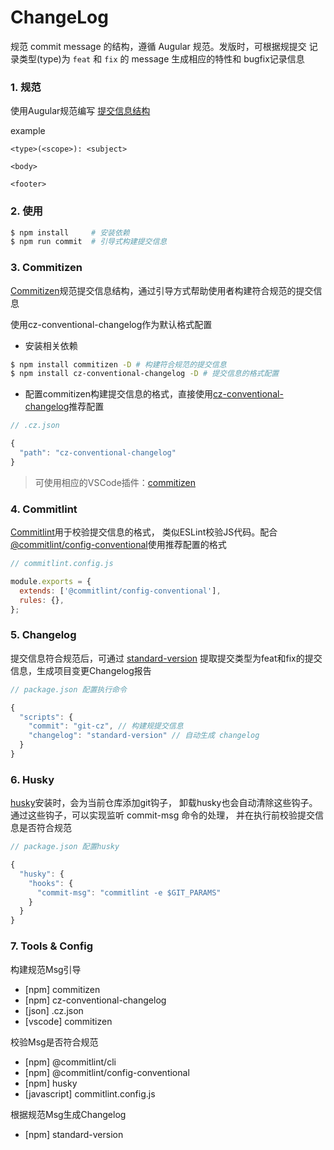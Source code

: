 # ChangeLog

规范 commit message 的结构，遵循 Augular 规范。发版时，可根据规提交
记录类型(type)为 ``feat`` 和  ``fix`` 的 message 生成相应的特性和
bugfix记录信息

### 1. 规范

使用Augular规范编写 [提交信息结构](./standard.md)

example

```text
<type>(<scope>): <subject>

<body>

<footer>
```

### 2. 使用

```bash
$ npm install     # 安装依赖
$ npm run commit  # 引导式构建提交信息
```

### 3. Commitizen

[Commitizen](https://www.npmjs.com/package/commitizen)规范提交信息结构，通过引导方式帮助使用者构建符合规范的提交信息

使用cz-conventional-changelog作为默认格式配置

- 安装相关依赖

```bash
$ npm install commitizen -D # 构建符合规范的提交信息
$ npm install cz-conventional-changelog -D # 提交信息的格式配置
```

- 配置commitizen构建提交信息的格式，直接使用[cz-conventional-changelog](https://www.npmjs.com/package/cz-conventional-changelog)推荐配置

```js
// .cz.json

{
  "path": "cz-conventional-changelog"
}
```

> 可使用相应的VSCode插件：[commitizen](https://marketplace.visualstudio.com/items?itemName=KnisterPeter.vscode-commitizen)

### 4. Commitlint

[Commitlint](https://www.npmjs.com/package/@commitlint/cli)用于校验提交信息的格式，
类似ESLint校验JS代码。配合[@commitlint/config-conventional](https://www.npmjs.com/package/@commitlint/config-conventional)使用推荐配置的格式

```js
// commitlint.config.js

module.exports = {
  extends: ['@commitlint/config-conventional'],
  rules: {},
};
```

### 5. Changelog

提交信息符合规范后，可通过 [standard-version](https://www.npmjs.com/package/standard-version)
提取提交类型为feat和fix的提交信息，生成项目变更Changelog报告


```js
// package.json 配置执行命令

{
  "scripts": {
    "commit": "git-cz", // 构建规提交信息
    "changelog": "standard-version" // 自动生成 changelog
  }
}
```

### 6. Husky

[husky](https://www.npmjs.com/package/husky)安装时，会为当前仓库添加git钩子，
卸载husky也会自动清除这些钩子。通过这些钩子，可以实现监听 commit-msg 命令的处理，
并在执行前校验提交信息是否符合规范

```js
// package.json 配置husky

{
  "husky": {
    "hooks": {
      "commit-msg": "commitlint -e $GIT_PARAMS"
    }
  }
}
```

### 7. Tools & Config

构建规范Msg引导
- [npm] commitizen
- [npm] cz-conventional-changelog
- [json] .cz.json
- [vscode] commitizen

校验Msg是否符合规范
- [npm] @commitlint/cli
- [npm] @commitlint/config-conventional
- [npm] husky
- [javascript] commitlint.config.js

根据规范Msg生成Changelog
- [npm] standard-version
